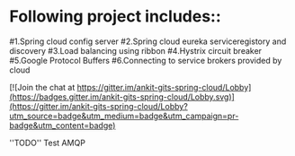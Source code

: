 # Following project includes::
#1.Spring cloud config server
#2.Spring cloud eureka serviceregistory and discovery
#3.Load balancing using ribbon
#4.Hystrix circuit breaker
#5.Google Protocol Buffers
#6.Connecting to service brokers provided by cloud

[![Join the chat at https://gitter.im/ankit-gits-spring-cloud/Lobby](https://badges.gitter.im/ankit-gits-spring-cloud/Lobby.svg)](https://gitter.im/ankit-gits-spring-cloud/Lobby?utm_source=badge&utm_medium=badge&utm_campaign=pr-badge&utm_content=badge)


''TODO'' 
Test AMQP


